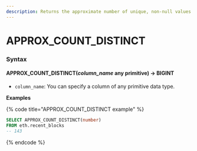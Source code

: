 ```yaml
---
description: Returns the approximate number of unique, non-null values in a column.
---
```


# APPROX\_COUNT\_DISTINCT

### Syntax <a href="#syntax" id="syntax"></a>

#### APPROX\_COUNT\_DISTINCT(_column\_name_ any primitive) → BIGINT <a href="#approx_count_distinctcolumn_name-any-primitive--bigint" id="approx_count_distinctcolumn_name-any-primitive--bigint"></a>

* `column_name`: You can specify a column of any primitive data type.

**Examples**

{% code title="APPROX_COUNT_DISTINCT example" %}
```sql
SELECT APPROX_COUNT_DISTINCT(number)
FROM eth.recent_blocks
-- 143

```
{% endcode %}
